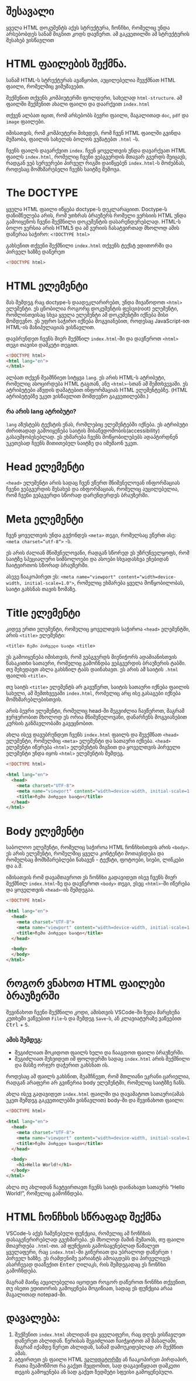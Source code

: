# შესავალი 

ყველა HTML დოკუმენტს აქვს სტრუქტურა, ჩონჩხი, რომელიც უნდა არსებობდეს სანამ შიგნით კოდს დავწერთ. ამ გაკვეთილში ამ სტრუქტურის შესახებ ვისწავლით

# HTML ფაილების შექმნა.

სანამ HTML-ს სტრუქტურას ავაწყობთ, აუცილებელია შევქმნათ HTML ფაილი, რომელშიც ვიმუშავებთ. 

შექმენით თქვენს კომპიუტერში ფოლდერი, სახელად `html-structure`. ამ ფაილში შექმენით ახალი ფაილი და დაარქვით `index.html` 

თქვენ ალბათ იცით, რომ არსებობს ბევრი ფაილი, მაგალითად `doc`, `pdf` და `image` ფაილები.

იმისათვის, რომ კომპიუტერი მიხვდეს, რომ ჩვენ HTML ფაილში გვინდა მუშაობა, ფაილის სახელის ბოლოს ვუმატებთ `.html` -ს.

ჩვენს ფაილს დავარქვით `index`. ჩვენ ყოველთვის უნდა დავარქვათ HTML ფაილს `index.html`, რომელიც ჩვენი ვებგვერდის მთავარ გვერდს შეიცავს, რადგან ვებ სერვერები პირველ რიგში დაიწყებენ `index.html`-ს მოძებნას, როდესაც მომხმარებელი ჩვენს საიტზე შემოვა.

# The DOCTYPE

ყველა HTML ფაილი იწყება doctype-ს დეკლარაციით. Doctype-ს დანიშნულება არის, რომ უთხრას ბრაუზერს რომელი ვერსიის HTML უნდა გამოიყენოს ჩვენი შექმნილი დოკუმენტის დასარენდერებლად. HTML-ს ბოლო ვერსია არის HTML5 და ამ ვერიის ჩასატვირთად მხოლოდ ამის დაწერაა საჭირო: `<!DOCTYPE html>`

გახსენით თქვენი შექმნილი `index.html` თქვენს ტექსტ ედითორში და პირველ ხაზზე დაწერეთ 

```html
<!DOCTYPE html>
```

# HTML ელემენტი

მას შემდეგ რაც doctype-ს დაადეკლარირებთ, უნდა მივაწოდოთ `<html>` ელემენტი. ეს ცნობილია როგორც დოკუმენტის ფესვი(root) ელემენტი, რომლისთვისაც სხვა ყველა ელემენტი ამ დოკუმენტში იქნება მისი მომდევნო. ეს უფრო საჭირო იქნება მოგვიანებით, როდესაც JavaScript-ით HTML-ის მანიპულაციას ვისწავლით. 

დავბრუნდეთ ჩვენს მიერ შექმნილ `index.html`-ში და დავწეროთ `<html>` თეგი თავისი დამკეტი თეგით.


```html
<!DOCTYPE html>
<html lang="en">
</html>
```

ალბათ თქვენ შეამჩნიეთ სიტყვა `lang`. ეს არის HTML-ს ატრიბუტი, რომელიც ასოცირდება HTML ტაგთან, ანუ `<html>`-სთან ამ შემთხვევაში. ეს ატრიბუტები აწვდის დამატებით ინფორმაციას HTML ელემენტებზე. (HTML ატრიბუტებზე უკეთ ვისწავლით მომდევნო გაკვეთილებში.) 

### რა არის lang ატრიბუტი?

`lang` აზუსტებს ტექსტის ენას, რომლებიც ელემენტებში იქნება. ეს ატრიბუტი ძირითადად გამოიყენება საიტის მისაწვდომობის(accessibility) გასაუმჯობესებლად. ეს ეხმარება ჩვენს მოწყობილებებს ადაპტირდნენ უკეთესად ჩვენს მითითებულ საიტზე და იმუშაონ უკეთ.

# Head ელემენტი

`<head>` ელემენტი არის სადაც ჩვენ ვწერთ მნიშვნელოვან ინფორმაციას ჩვენი ვებგვერდის შესახებ და ინფორმაციას, რომელიც აუცილებელია, რომ ჩვენი ვებგვერდი სწორად დარენდერდეს ბრაუზერში.

# Meta ელემენტი

ჩვენ ყოველთვის უნდა გვქონდეს `<meta>` თეგი, რომელსაც ვწერთ ასე: `<meta charset=”utf-8“>` -ს.

ეს არის ძალიან მნიშვნელოვანი, რადგან სწორედ ეს უზრუნველყოფს, რომ საიტზე სპეციალური სიმბოლოები და ასოები სხვადასხვა ენებიდან ჩაიტვირთოს სწორად ბრაუზერში.

ასევე ჩააკოპირეთ ეს: `<meta name="viewport" content="width=device-width, initial-scale=1.0">`, რომელიც ეხმარება ყველა მოწყობილობას, საიტი გახსნას თავის ზომაზე.

# Title ელემენტი

კიდევ ერთი ელემენტი, რომელიც ყოველთვის საჭიროა `<head>` ელემენტში, არის `<title>` ელემენტი:

`<title> ჩემი პირველი საიტი <title>`

ეს გამოიყენება იმისთვის, რომ ვებგვერდს მიენიჭორს ადამიანისთვის წასაკითხი სათაური, რომელიც გამოჩნდბა ვებგვერდის ბრაუზერის ტაბში.
თუ შეხედავთ ახლა გახსნილ ტაბს დაინახავთ. ეს არის ამ საიტის `.html` ფაილის `<title>`.

თუ საიტს  `<title>` ელემენტს არ გავუწერთ, საიტის სათაური იქნება ფაილის სახელი, ამ შემთხვევაში `index.html`, რომელიც არც ისე გასაგები იქნება მომხმარებლებისთვის.

არის ბევრი ელემენტი, რომელიც head-ში შეგვიძლია ჩავწეროთ, მაგრამ ჯერჯერობით მხოლოდ ეს ორია მნიშვნელოვანი, დანარჩენს მოგვიანებით კურსის განმავლობაში გავეცნობით.

ახლა ისევ დავუბრუნდეთ ჩვენს `index.html` ფაილს და შევქმნათ `<head>` ელემენტი, რომელშიც `<meta>` ელემენტი და სათაური იქნება. `<head>` ელემენტი იწერება `<html>` ელემენტის შიგნით და ყოველთვის პირველი ელემენტი უნდა იყოს `<html>` ელემენტის შემდეგ. 



```html
<!DOCTYPE html>

<html lang="en">
  <head>
    <meta charset="UTF-8">
	<meta name="viewport" content="width=device-width, initial-scale=1.0">
    <title>ჩემი პირველი საიტი</title>
  </head>
</html>
```



# Body ელემენტი

საბოლოო ელემენტი, რომელიც საჭიროა HTML ჩონჩხისთვის არის `<body>`. ეს არის ელემენტი, რომელშიც ყველა კონტენტი მოთავსდება და რომელსაც მომხმარებლები ნახავენ - ტექსტი, ფოტოები, სიები, ლინკები და ა.შ. 

იმისათვის რომ დავამთავროთ ეს ჩონჩხი გადავიდეთ ისევ ჩვენს მიერ შექმნილ `index.html`-ზე და დავწეროთ `<body>` თეგი, ესეც `<html>`-ში იწერება და ყოველთვის `<head>`-ის შემდეგაა. 


```html
<!DOCTYPE html>

<html lang="en">
  <head>
    <meta charset="UTF-8">
	<meta name="viewport" content="width=device-width, initial-scale=1.0">
    <title>ჩემი პირველი საიტი</title>
  </head>

  <body>
  </body>
</html>
```



# როგორ ვნახოთ HTML ფაილები ბრაუზერში

შევინახოთ ჩვენი შექმნილი კოდი, ამისთვის VSCode-ში ზედა მარცხენა კუთხეში ვაწვებით `File`-ს და შემდეგ `Save`-ს, ან კლავიატურაზე ვაწვებით <kbd>Ctrl</kbd> + <kbd>S</kbd>.

### ამის შემდეგ: 

- შეგიძლიათ მოკიდოთ ფაილს ხელი და ჩააგდოთ ფაილი ბრაუზერში.
- შეგიძლიათ შეხვიდეთ იმ ფოლდერში სადაც `index.html` არის შექმნილი და მასზე ორჯერ დაჭერით გახსნათ ის.

როდესაც ამ ფაილს გახსნით, შეამჩნევთ, რომ მთლიანი ეკრანი ცარიელია, რადგან არაფერი არ გვიწერია body ელემენტში, რომელიც საიტზზე ჩანს.

ახლა ისევ გადავიდეთ `index.html` ფაილში და დავამატოთ სათაური(ამას უკეთ შემდეგ გაკვეთილებში ვისწავლით) body-ში და შევინახოთ ფაილი:


```html
<!DOCTYPE html>

<html lang="en">
  <head>
    <meta charset="UTF-8">
	<meta name="viewport" content="width=device-width, initial-scale=1.0">
    <title>ჩემი პირველი საიტი</title>
  </head>

  <body>
	<h1>Hello World!</h1>
  </body>
</html>
```

ახლა თუ ახლიდან ჩავტვირთავთ ჩვენს საიტს დაინახავთ სათაურს “Hello World!”, რომელიც გამოჩნდება.

# HTML ჩონჩხის სწრაფად შექმნა

VSCode-ს აქვს ჩაშენებული ფუნქცია, რომელიც ამ ჩონჩხის დასაგენერირებლად გვეხმარება. ეს მხოლოდ მაშინ მუშაობს, თუ ფაილი მთავრდება `.html`-თი. ამ ფუნქციის გამოსაყენებლად წაშალეთ ყველაფერი, რაც `index.html`-ში გიწერიათ და უბრალოდ დაწერეთ `!` პირველ ხაზზე. ეს რამდენიმე ვარიანტს ამოაგდებს და პირველივეს ასარჩევად დააწექით <kbd>Enter</kbd> ღილაკს, რის შემდეგადაც ეს ჩონჩხი გამოჩნდება. 

მაგრამ მაინც აუცილებელია იცოდეთ როგორ დაწეროთ ჩონჩხი თქვენით, თუ ისეთი ედითორის გამოყენება მოგიწიათ, სადაც ეს ფუნქცია არაა მაგალითად notepad-ში.

# დავალება:

<div className="homework">

1. შექმენით `index.html` ახლიდან და ყველაფერი, რაც დღეს ვისწავლეთ დაწერეთ ახლიდან. წერისას შეგიძლიათ ჩაიჭყიტოთ ამ მასალაში, მაგრამ იქამდე წერეთ ახლიდან, სანამ დამოუკიდებლად არ შექმნით ამას.
2. ატვირთეთ ეს ფაილი HTML [ვალიდატორში](https://www.freeformatter.com/html-validator.html) ან ჩააკოპირეთ პირდაპირ, რათა შეამოწმოთ რა გაქვთ შეცდომით, სად დაგავიწყდათ დამკეთი თეგის გამოყენება ან სად გაქვთ ზედმეტი სფეისი გამოყენებული.

</div>


